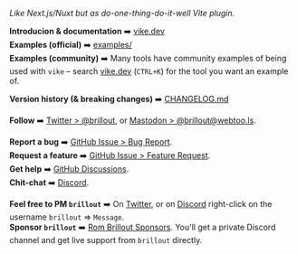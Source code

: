 *Like Next.js/Nuxt but as do-one-thing-do-it-well Vite plugin.*

**Introducion & documentation** :arrow_right: [vike.dev](https://vike.dev)
<br/>
**Examples (official)** :arrow_right: [examples/](https://github.com/brillout/vike/tree/main/examples)
<br/>
**Examples (community)** :arrow_right: Many tools have community examples of being used with `vike` – search [vike.dev](https://vike.dev) (`CTRL+K`) for the tool you want an example of.

**Version history (& breaking changes)** :arrow_right: [CHANGELOG.md](/CHANGELOG.md)

**Follow** :arrow_right: [Twitter > @brillout](https://twitter.com/brillout), or [Mastodon > @brillout@webtoo.ls](https://m.webtoo.ls/@brillout).

**Report a bug** :arrow_right: [GitHub Issue > Bug Report](https://github.com/vitejs/vite/issues/new/choose).
<br/>
**Request a feature** :arrow_right: [GitHub Issue > Feature Request](https://github.com/vitejs/vite/issues/new/choose).
<br/>
**Get help** :arrow_right: [GitHub Discussions](https://github.com/brillout/vike/discussions).
<br/>
**Chit-chat** :arrow_right: [Discord](https://discord.com/invite/hfHhnJyVg8).

**Feel free to PM `brillout`** :arrow_right: On [Twitter](https://twitter.com/brillout), or on [Discord](https://discord.com/invite/hfHhnJyVg8) right-click on the username `brillout` => `Message`.
<br/>
**Sponsor `brillout`** :arrow_right: [Rom Brillout Sponsors](https://github.com/sponsors/brillout). You'll get a private Discord channel and get live support from `brillout` directly.
